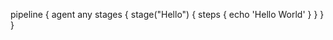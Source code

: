 pipeline {
            agent any
           stages {
                stage("Hello") {
                     steps {
                          echo 'Hello World'
                     }
                }
           }
      }
